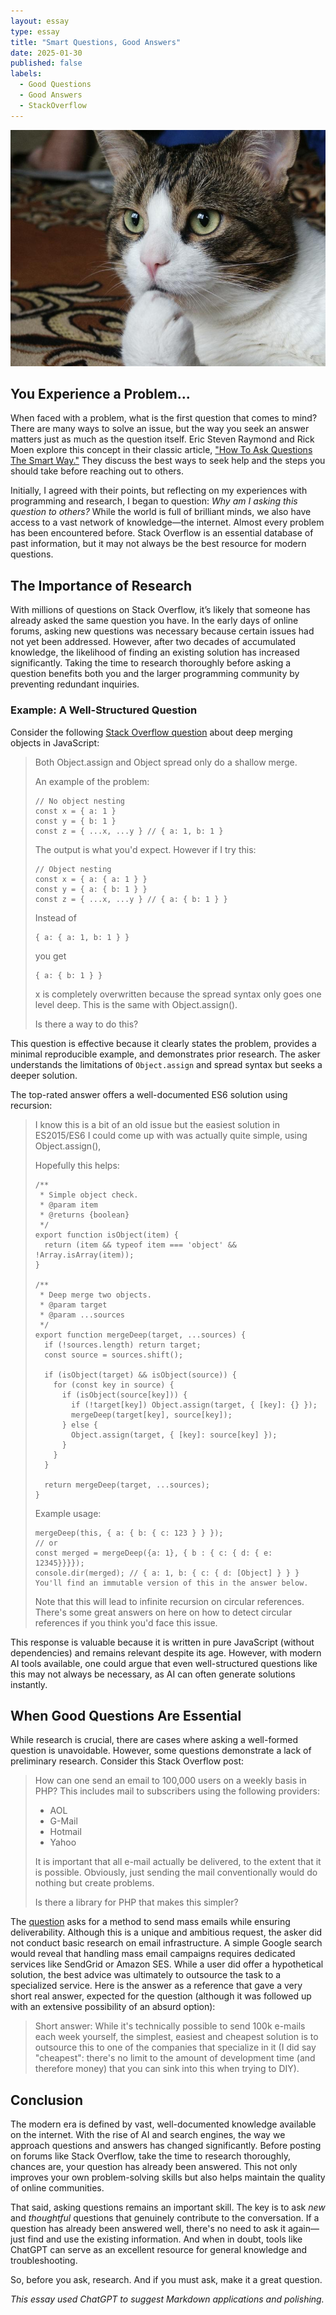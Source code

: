 ```yaml
---
layout: essay
type: essay
title: "Smart Questions, Good Answers"
date: 2025-01-30
published: false
labels:
  - Good Questions
  - Good Answers
  - StackOverflow
---
```


![RTFM](../img/question-cat.jpg)

## You Experience a Problem...

When faced with a problem, what is the first question that comes to mind? There are many ways to solve an issue, but the way you seek an answer matters just as much as the question itself. Eric Steven Raymond and Rick Moen explore this concept in their classic article, ["How To Ask Questions The Smart Way."](http://www.catb.org/~esr/faqs/smart-questions.html) They discuss the best ways to seek help and the steps you should take before reaching out to others.

Initially, I agreed with their points, but reflecting on my experiences with programming and research, I began to question: *Why am I asking this question to others?* While the world is full of brilliant minds, we also have access to a vast network of knowledge—the internet. Almost every problem has been encountered before. Stack Overflow is an essential database of past information, but it may not always be the best resource for modern questions.

## The Importance of Research

With millions of questions on Stack Overflow, it’s likely that someone has already asked the same question you have. In the early days of online forums, asking new questions was necessary because certain issues had not yet been addressed. However, after two decades of accumulated knowledge, the likelihood of finding an existing solution has increased significantly. Taking the time to research thoroughly before asking a question benefits both you and the larger programming community by preventing redundant inquiries.

### Example: A Well-Structured Question

Consider the following [Stack Overflow question](https://stackoverflow.com/questions/27936772/how-to-deep-merge-instead-of-shallow-merge) about deep merging objects in JavaScript:

> Both Object.assign and Object spread only do a shallow merge.
>
> An example of the problem:
>
> ```
> // No object nesting
> const x = { a: 1 }
> const y = { b: 1 }
> const z = { ...x, ...y } // { a: 1, b: 1 }
> ```
> 
> The output is what you'd expect. However if I try this:
>
> ```
> // Object nesting
> const x = { a: { a: 1 } }
> const y = { a: { b: 1 } }
> const z = { ...x, ...y } // { a: { b: 1 } }
> ```
> 
> Instead of
>
> ```
> { a: { a: 1, b: 1 } }
> ```
> 
> you get
>
> ```
> { a: { b: 1 } }
> ```
> 
> x is completely overwritten because the spread syntax only goes one level deep. This is the same with Object.assign().
>
> Is there a way to do this?

This question is effective because it clearly states the problem, provides a minimal reproducible example, and demonstrates prior research. The asker understands the limitations of `Object.assign` and spread syntax but seeks a deeper solution. 

The top-rated answer offers a well-documented ES6 solution using recursion:

> I know this is a bit of an old issue but the easiest solution in ES2015/ES6 I could come up with was actually quite simple, using Object.assign(),
>
> Hopefully this helps:
> 
> ```
> /**
>  * Simple object check.
>  * @param item
>  * @returns {boolean}
>  */
> export function isObject(item) {
>   return (item && typeof item === 'object' && !Array.isArray(item));
> }
>
> /**
>  * Deep merge two objects.
>  * @param target
>  * @param ...sources
>  */
> export function mergeDeep(target, ...sources) {
>   if (!sources.length) return target;
>   const source = sources.shift();
>
>   if (isObject(target) && isObject(source)) {
>     for (const key in source) {
>       if (isObject(source[key])) {
>         if (!target[key]) Object.assign(target, { [key]: {} });
>         mergeDeep(target[key], source[key]);
>       } else {
>         Object.assign(target, { [key]: source[key] });
>       }
>     }
>   }
>
>   return mergeDeep(target, ...sources);
> }
> ```
> 
> Example usage:
> 
> ```
> mergeDeep(this, { a: { b: { c: 123 } } });
> // or
> const merged = mergeDeep({a: 1}, { b : { c: { d: { e: 12345}}}});  
> console.dir(merged); // { a: 1, b: { c: { d: [Object] } } }
> You'll find an immutable version of this in the answer below.
> ```
> 
> Note that this will lead to infinite recursion on circular references. There's some great answers on here on how to detect circular references if you think you'd face this issue.

This response is valuable because it is written in pure JavaScript (without dependencies) and remains relevant despite its age. However, with modern AI tools available, one could argue that even well-structured questions like this may not always be necessary, as AI can often generate solutions instantly.

## When Good Questions Are Essential

While research is crucial, there are cases where asking a well-formed question is unavoidable. However, some questions demonstrate a lack of preliminary research. Consider this Stack Overflow post:

> How can one send an email to 100,000 users on a weekly basis in PHP? This includes mail to subscribers using the following providers:
> 
> * AOL
> * G-Mail
> * Hotmail
> * Yahoo
> 
> It is important that all e-mail actually be delivered, to the extent that it is possible. Obviously, just sending the mail conventionally would do nothing but create problems.
> 
> Is there a library for PHP that makes this simpler?

The [question](https://stackoverflow.com/questions/3905734/how-to-send-100-000-emails-weekly) asks for a method to send mass emails while ensuring deliverability. Although this is a unique and ambitious request, the asker did not conduct basic research on email infrastructure. A simple Google search would reveal that handling mass email campaigns requires dedicated services like SendGrid or Amazon SES. While a user did offer a hypothetical solution, the best advice was ultimately to outsource the task to a specialized service. Here is the answer as a reference that gave a very short real answer, expected for the question (although it was followed up with an extensive possibility of an absurd option):

> Short answer: While it's technically possible to send 100k e-mails each week yourself, the simplest, easiest and cheapest solution is to outsource this to one of the companies that specialize in it (I did say "cheapest": there's no limit to the amount of development time (and therefore money) that you can sink into this when trying to DIY).

## Conclusion

The modern era is defined by vast, well-documented knowledge available on the internet. With the rise of AI and search engines, the way we approach questions and answers has changed significantly. Before posting on forums like Stack Overflow, take the time to research thoroughly, chances are, your question has already been answered. This not only improves your own problem-solving skills but also helps maintain the quality of online communities.

That said, asking questions remains an important skill. The key is to ask *new* and *thoughtful* questions that genuinely contribute to the conversation. If a question has already been answered well, there's no need to ask it again—just find and use the existing information. And when in doubt, tools like ChatGPT can serve as an excellent resource for general knowledge and troubleshooting. 

So, before you ask, research. And if you must ask, make it a great question.

*This essay used ChatGPT to suggest Markdown applications and polishing.*
